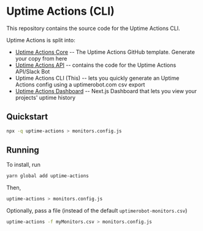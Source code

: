 # Uptime Actions (CLI)
This repository contains the source code for the Uptime Actions CLI.

Uptime Actions is split into:

- [Uptime Actions Core](https://github.com/KhushrajRathod/UptimeActions) -- The Uptime Actions GitHub template. Generate your copy from here
- [Uptime Actions API](https://github.com/KhushrajRathod/UptimeActionsAPI) -- contains the code for the Uptime Actions API/Slack Bot
- Uptime Actions CLI (This) -- lets you quickly generate an Uptime Actions config using a uptimerobot.com csv export
- [Uptime Actions Dashboard](https://github.com/KhushrajRathod/UptimeActionsDashboard) -- Next.js Dashboard that lets you view your projects' uptime history

## Quickstart

```bash
npx -q uptime-actions > monitors.config.js
```

## Running
To install, run

```bash
yarn global add uptime-actions
```

Then,
```bash
uptime-actions > monitors.config.js
```

Optionally, pass a file (instead of the default `uptimerobot-monitors.csv`)

```bash
uptime-actions -f myMonitors.csv > monitors.config.js
```
